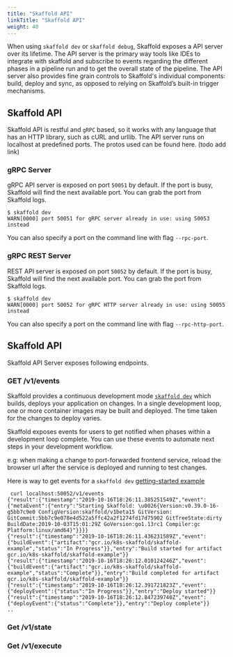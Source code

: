 ```yaml
---
title: "Skaffold API"
linkTitle: "Skaffold API"
weight: 40
---
```


When using `skaffold dev` or `skaffold debug`, Skaffold exposes a API server over its lifetime.
The API server is the primary way tools like IDEs to integrate with skaffold and subscribe to events 
regarding the different phases in a pipeline run and to get the overall state of the pipeline.
The API server also provides fine grain controls to Skaffold's individual components:
build, deploy and sync, as opposed to relying on Skaffold’s built-in trigger mechanisms.


## Skaffold API 
Skaffold API is restful and `gRPC` based, so it works with any language that has an HTTP library, such as cURL and urllib.
The API server runs on localhost at predefined ports.
The protos used can be found here. (todo add link)

### gRPC Server

gRPC API server is exposed on port `50051` by default. If the port is busy, Skaffold will find the next available port. 
You can grab the port from Skaffold logs.

```code
$ skaffold dev
WARN[0000] port 50051 for gRPC server already in use: using 50053 instead 
``` 
You can also specify a port on the command line with flag `--rpc-port`.


### gRPC REST Server  
REST API server is exposed on port `50052` by default. If the port is busy, Skaffold will find the next available port. 
You can grab the port from Skaffold logs.

```code
$ skaffold dev
WARN[0000] port 50052 for gRPC HTTP server already in use: using 50055 instead 
``` 
You can also specify a port on the command line with flag `--rpc-http-port`.


## Skaffold API
Skaffold API Server exposes following endpoints.

### GET /v1/events

Skaffold provides a continuous development mode [`skaffold dev`](../modes/#skaffold_dev) which builds, deploys
your application on changes. In a single development loop, one or more container images
may be built and deployed. The time taken for the changes to deploy varies.

Skaffold exposes events for users to get notified when phases within a development loop
complete. 
You can use these events to automate next steps in your development workflow. 

e.g: when making a change to port-forwarded frontend service, reload the 
browser url after the service is deployed and running to test changes.

Here is way to get events for a `skaffold dev` [getting-started example](https://github.com/GoogleContainerTools/skaffold/tree/master/examples/getting-started)
```code
 curl localhost:50052/v1/events
{"result":{"timestamp":"2019-10-16T18:26:11.385251549Z","event":{"metaEvent":{"entry":"Starting Skaffold: \u0026{Version:v0.39.0-16-g5bb7c9e0 ConfigVersion:skaffold/v1beta15 GitVersion: GitCommit:5bb7c9e078e4d522a5ffc42a2f1274fd17d75902 GitTreeState:dirty BuildDate:2019-10-03T15:01:29Z GoVersion:go1.13rc1 Compiler:gc Platform:linux/amd64}"}}}}
{"result":{"timestamp":"2019-10-16T18:26:11.436231589Z","event":{"buildEvent":{"artifact":"gcr.io/k8s-skaffold/skaffold-example","status":"In Progress"}},"entry":"Build started for artifact gcr.io/k8s-skaffold/skaffold-example"}}
{"result":{"timestamp":"2019-10-16T18:26:12.010124246Z","event":{"buildEvent":{"artifact":"gcr.io/k8s-skaffold/skaffold-example","status":"Complete"}},"entry":"Build completed for artifact gcr.io/k8s-skaffold/skaffold-example"}}
{"result":{"timestamp":"2019-10-16T18:26:12.391721823Z","event":{"deployEvent":{"status":"In Progress"}},"entry":"Deploy started"}}
{"result":{"timestamp":"2019-10-16T18:26:12.847239740Z","event":{"deployEvent":{"status":"Complete"}},"entry":"Deploy complete"}}
..
```
### Get /v1/state


### Get /v1/execute
